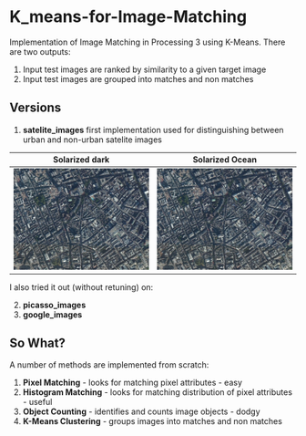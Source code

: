 # K_means-for-Image-Matching
Implementation of Image Matching in Processing 3 using K-Means. There are two outputs:
1. Input test images are ranked by similarity to a given target image
2. Input test images are grouped into matches and non matches
## Versions
1. **satelite_images** first implementation used for distinguishing between urban and non-urban satelite images

Solarized dark             |  Solarized Ocean
:-------------------------:|:-------------------------:
![](https://github.com/fredshone/K_means-for-Image-Matching/blob/master/satellite_images/data/LDN.jpg "Target Image")  |  ![](https://github.com/fredshone/K_means-for-Image-Matching/blob/master/satellite_images/data/LDN.jpg "Target Image")

I also tried it out (without retuning) on:

2. **picasso_images**
3. **google_images**
## So What?
A number of methods are implemented from scratch:
1. **Pixel Matching** - looks for matching pixel attributes - easy
2. **Histogram Matching** - looks for matching distribution of pixel attributes - useful
3. **Object Counting** - identifies and counts image objects - dodgy
4. **K-Means Clustering** - groups images into matches and non matches
